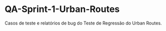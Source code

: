 # QA-Sprint-1-Urban-Routes
Casos de teste e relatórios de bug do Teste de Regressão do Urban Routes.

